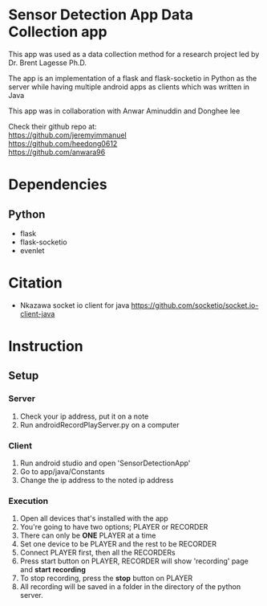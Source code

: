 # Sensor Detection App Data Collection app

This app was used as a data collection method for a research project led by Dr. Brent Lagesse Ph.D.

The app is an implementation of a flask and flask-socketio in Python as the server while having multiple android apps as clients which was written in Java

This app was in collaboration with Anwar Aminuddin and Donghee lee

Check their github repo at:<br>
https://github.com/jeremyimmanuel <br>
https://github.com/heedong0612 <br>
https://github.com/anwara96 <br>

# Dependencies 
## Python
* flask
* flask-socketio
* evenlet 

# Citation
* Nkazawa socket io client for java
https://github.com/socketio/socket.io-client-java

# Instruction
## Setup
### Server
1. Check your ip address, put it on a note
2. Run androidRecordPlayServer.py on a computer

### Client
1. Run android studio and open 'SensorDetectionApp'  
2. Go to app/java/Constants
3. Change the ip address to the noted ip address 

### Execution
1. Open all devices that's installed with the app
2. You're going to have two options; PLAYER or RECORDER
3. There can only be <b>ONE</b> PLAYER at a time 
4. Set one device to be PLAYER and the rest to be RECORDER
5. Connect PLAYER first, then all the RECORDERs
6. Press start button on PLAYER, RECORDER will show 'recording' page and <b>start recording</b>
7. To stop recording, press the <b>stop</b> button on PLAYER
8. All recording will be saved in a folder in the directory of the python server.
